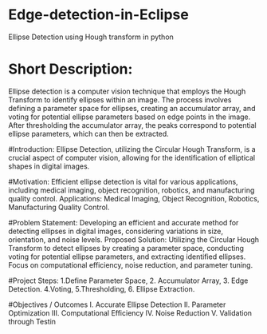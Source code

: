 # Edge-detection-in-Eclipse
Ellipse Detection using Hough transform in python

# Short Description:
Ellipse detection is a computer vision technique that employs the Hough Transform to 
identify ellipses within an image. The process involves defining a parameter space for 
ellipses, creating an accumulator array, and voting for potential ellipse parameters based 
on edge points in the image. After thresholding the accumulator array, the peaks 
correspond to potential ellipse parameters, which can then be extracted.

#Introduction: 
Ellipse Detection, utilizing the Circular Hough Transform, is a crucial 
aspect of computer vision, allowing for the identification of elliptical shapes in digital 
images.

#Motivation: Efficient ellipse detection is vital for various applications, including 
medical imaging, object recognition, robotics, and manufacturing quality control.
Applications: Medical Imaging, Object Recognition, Robotics, Manufacturing Quality 
Control.

#Problem Statement: 
Developing an efficient and accurate method for detecting 
ellipses in digital images, considering variations in size, orientation, and noise levels.
Proposed Solution: Utilizing the Circular Hough Transform to detect ellipses by 
creating a parameter space, conducting voting for potential ellipse parameters, and 
extracting identified ellipses. Focus on computational efficiency, noise reduction, and 
parameter tuning.

#Project Steps:
1.Define Parameter Space, 
2. Accumulator Array,
3. Edge Detection. 
4.Voting,
5.Thresholding,
6. Ellipse Extraction.


#Objectives / Outcomes
I. Accurate Ellipse Detection 
II. Parameter Optimization 
III. Computational Efficiency
IV. Noise Reduction
V. Validation through Testin
